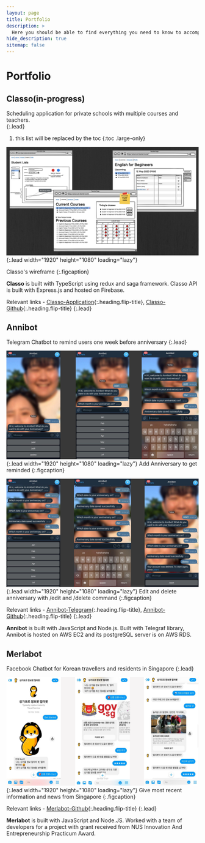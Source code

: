 ```yaml
---
layout: page
title: Portfolio
description: >
  Here you should be able to find everything you need to know to accomplish the most common tasks when blogging with Hydejack.
hide_description: true
sitemap: false
---
```


# Portfolio

<!--author-->

## Classo(in-progress)

Scheduling application for private schools with multiple courses and teachers.  
{:.lead}

1. this list will be replaced by the toc
{:toc .large-only}

![Screenshot](./assets/img/blog/classo-wireframe.png){:.lead width="1920" height="1080" loading="lazy"}

Classo's wireframe 
{:.figcaption}


**Classo** is built with TypeScript using redux and saga framework. Classo API is built with Express.js and hosted on Firebase. 

Relevant links - [Classo-Application]{:.heading.flip-title}, [Classo-Github]{:.heading.flip-title}
{:.lead}


## Annibot

Telegram Chatbot to remind users one week before anniversary 
{:.lead}

![Screenshot](./assets/img/blog/annibot-wireframe0.png){:.lead width="1920" height="1080" loading="lazy"}
Add Anniversary to get reminded
{:.figcaption}

![Screenshot](./assets/img/blog/annibot-wireframe1.png){:.lead width="1920" height="1080" loading="lazy"}
Edit and delete anniversary with /edit and /delete command
{:.figcaption}

Relevant links - [Annibot-Telegram]{:.heading.flip-title}, [Annibot-Github]{:.heading.flip-title}
{:.lead}

**Annibot** is built with JavaScript and Node.js. Built with Telegraf library, Annibot is hosted on AWS EC2 and its postgreSQL server is on AWS RDS. 

## Merlabot

Facebook Chatbot for Korean travellers and residents in Singapore
{:.lead}

![Screenshot](./assets/img/blog/merlabot-wireframe.png){:.lead width="1920" height="1080" loading="lazy"}
Give most recent information and news from Singapore
{:.figcaption}

Relevant links - [Merlabot-Github]{:.heading.flip-title}
{:.lead}

**Merlabot** is built with JavaScript and Node.JS. Worked with a team of developers for a project with grant received from NUS Innovation And Entrepreneurship Practicum Award.



[blog]: /
[portfolio]: https://hydejack.com/examples/
[resume]: https://hydejack.com/resume/
[download]: https://hydejack.com/download/
[welcome]: https://hydejack.com/
[forms]: https://hydejack.com/forms-by-example/
[Classo-Application]: https://classo.com
[Classo-Github]: github.com/classo
[Annibot-Telegram]: https://t.me/Annivbot
[Annibot-Github]: https://github.com/geeemchee/annibot2
[Merlabot-Github]: https://github.com/doinghun/merlabot-public

[features]: #features
[news]: #build-an-audience
[syntax]: syntax-highlighting
[latex]: #beautiful-math
[dark]: https://hydejack.com/blog/hydejack/2018-09-01-introducing-dark-mode/
[search]: https://hydejack.com/#_search-input
[grid]: https://hydejack.com/blog/hydejack/

[lic]: LICENSE.md
[pro]: licenses/PRO.md
[docs]: docs/README.md
[ofln]: docs/advanced.md#enabling-offline-support
[math]: docs/writing.md#adding-math

[kit]: https://github.com/hydecorp/hydejack-starter-kit/archive/v9.0.3.zip
[src]: https://github.com/hydecorp/hydejack
[gem]: https://rubygems.org/gems/jekyll-theme-hydejack
[buy]: https://gum.co/nuOluY
[nfy]: https://app.netlify.com/start/deploy?repository=https://github.com/hydecorp/hydejack-starter-kit
[dtn]: https://www.netlify.com/img/deploy/button.svg

[gpss]: https://developers.google.com/speed/pagespeed/insights/?url=https%3A%2F%2Fhydejack.com%2Fdocs%2F
[rouge]: http://rouge.jneen.net
[katex]: https://khan.github.io/KaTeX/
[mathjax]: https://www.mathjax.org/
[tinyletter]: https://tinyletter.com/
